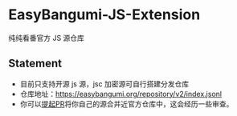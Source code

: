 # EasyBangumi-JS-Extension

纯纯看番官方 JS 源仓库

## Statement

* 目前只支持开源 js 源，jsc 加密源可自行搭建分发仓库
* 仓库地址：https://easybangumi.org/repository/v2/index.jsonl
* 你可以[提起PR](https://github.com/easybangumiorg/CommunityJsExtensionEasyBangumi/upload/main/extensions)将你自己的源合并近官方仓库中，这会经历一些审查。
